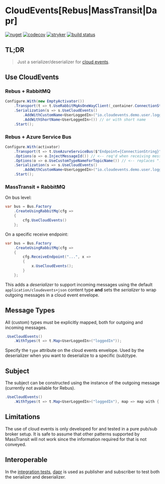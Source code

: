 # CloudEvents[Rebus|MassTransit|Dapr]

[![nuget](https://img.shields.io/nuget/v/CloudEventify.svg)](https://www.nuget.org/packages/CloudEventify/)
[![codecov](https://codecov.io/gh/riezebosch/CloudEventify/branch/main/graph/badge.svg)](https://codecov.io/gh/riezebosch/CloudEventify)
[![stryker](https://img.shields.io/endpoint?style=flat&label=stryker&url=https%3A%2F%2Fbadge-api.stryker-mutator.io%2Fgithub.com%2Friezebosch%2FCloudEventify%2Fmain)](https://dashboard.stryker-mutator.io/reports/github.com/riezebosch/CloudEventify/main)
[![build status](https://ci.appveyor.com/api/projects/status/a03ol21xakxbf477/branch/main?svg=true)](https://ci.appveyor.com/project/riezebosch/CloudEventify)

## TL;DR

> Just a serializer/deserializer for [cloud events](https://cloudevents.io/).

## Use CloudEvents

### Rebus + RabbitMQ

```c#
Configure.With(new EmptyActivator())
    .Transport(t => t.UseRabbitMqAsOneWayClient(_container.ConnectionString))
    .Serialization(s => s.UseCloudEvents()
        .AddWithCustomName<UserLoggedIn>("io.cloudevents.demo.user.loggedIn") // explicit
        .AddWithShortName<UserLoggedIn>()) // or with short name
    .Start();
```

### Rebus + Azure Service Bus

```csharp
Configure.With(activator)
    .Transport(t => t.UseAzureServiceBus($"Endpoint={ConnectionString}", queue, new DefaultAzureCredential()))
    .Options(o => o.InjectMessageId()) // <-- req'd when receiving messages from another source than rebus
    .Options(o => o.UseCustomTypeNameForTopicName()) // <-- replaces "." with "/" to mimic nested resources, io/cloudevents/demo/user/loggedIn
    .Serialization(s => s.UseCloudEvents()
        .AddWithCustomName<UserLoggedIn>("io.cloudevents.demo.user.loggedIn")) // <-- all types _must_ be mapped explicitly, either by short name or custom name
    .Start();
```

### MassTransit + RabbitMQ

On bus level:

```c#
var bus = Bus.Factory
    .CreateUsingRabbitMq(cfg =>
    {
        cfg.UseCloudEvents()
    };
```

On a specific receive endpoint:

```c#
var bus = Bus.Factory
    .CreateUsingRabbitMq(cfg =>
    {
        cfg.ReceiveEndpoint("...", x =>
        {
            x.UseCloudEvents();
        }
    };
```

This adds a _deserializer_ to support incoming messages using the default `application/cloudevents+json` content type **and**
sets the _serializer_ to wrap outgoing messages in a cloud event envelope.

## Message Types

All (custom) types must be explicitly mapped, both for outgoing and incoming messages.

```c#
.UseCloudEvents()
    .WithTypes(t => t.Map<UserLoggedIn>("loggedIn"));
```

Specify the `type` attribute on the cloud events envelope. 
Used by the deserializer when you want to deserialize to a specific (sub)type.

## Subject

The subject can be constructed using the instance of the outgoing message (currently not available for Rebus).

```c#
.UseCloudEvents()
    .WithTypes(t => t.Map<UserLoggedIn>("loggedIn"), map => map with { Subject = x => x.SomeProperty });
```

## Limitations

The use of cloud events is only developed for and tested in a pure pub/sub broker setup.
It is safe to assume that other patterns supported by MassTransit will not work since the information required for that is not conveyed.

## Interoperable

In the [integration tests](MassTransit/CloudEventify.MassTransit.IntegrationTests), [dapr](https://dapr.io) is used as publisher and subscriber to test both the serializer and deserializer. 